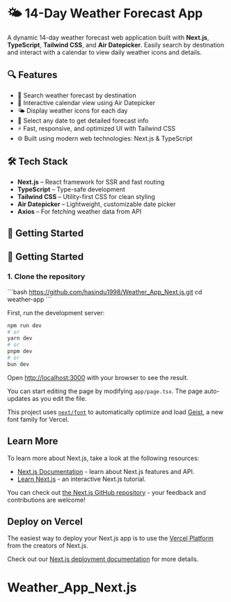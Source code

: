 # 🌤️ 14-Day Weather Forecast App

A dynamic 14-day weather forecast web application built with **Next.js**, **TypeScript**, **Tailwind CSS**, and **Air Datepicker**. Easily search by destination and interact with a calendar to view daily weather icons and details.

## 🔍 Features

- 🔎 Search weather forecast by destination
- 📅 Interactive calendar view using Air Datepicker
- 🌤️ Display weather icons for each day
- 🧭 Select any date to get detailed forecast info
- ⚡ Fast, responsive, and optimized UI with Tailwind CSS
- 🌐 Built using modern web technologies: Next.js & TypeScript

## 🛠️ Tech Stack

- **Next.js** – React framework for SSR and fast routing
- **TypeScript** – Type-safe development
- **Tailwind CSS** – Utility-first CSS for clean styling
- **Air Datepicker** – Lightweight, customizable date picker
- **Axios** – For fetching weather data from API

## 🚀 Getting Started

## 🚀 Getting Started

### 1. Clone the repository

\`\`\`bash
https://github.com/hasindu1998/Weather_App_Next.js.git
cd weather-app
\`\`\`


First, run the development server:

```bash
npm run dev
# or
yarn dev
# or
pnpm dev
# or
bun dev
```

Open [http://localhost:3000](http://localhost:3000) with your browser to see the result.

You can start editing the page by modifying `app/page.tsx`. The page auto-updates as you edit the file.

This project uses [`next/font`](https://nextjs.org/docs/app/building-your-application/optimizing/fonts) to automatically optimize and load [Geist](https://vercel.com/font), a new font family for Vercel.

## Learn More

To learn more about Next.js, take a look at the following resources:

- [Next.js Documentation](https://nextjs.org/docs) - learn about Next.js features and API.
- [Learn Next.js](https://nextjs.org/learn) - an interactive Next.js tutorial.

You can check out [the Next.js GitHub repository](https://github.com/vercel/next.js) - your feedback and contributions are welcome!

## Deploy on Vercel

The easiest way to deploy your Next.js app is to use the [Vercel Platform](https://vercel.com/new?utm_medium=default-template&filter=next.js&utm_source=create-next-app&utm_campaign=create-next-app-readme) from the creators of Next.js.

Check out our [Next.js deployment documentation](https://nextjs.org/docs/app/building-your-application/deploying) for more details.
# Weather_App_Next.js
